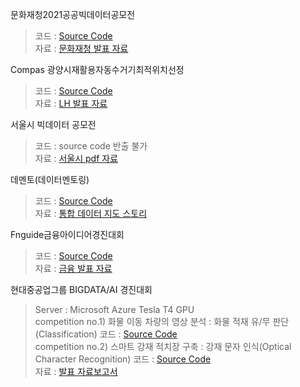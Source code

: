 
문화재청2021공공빅데이터공모전<br>

> 코드 : [Source Code](https://github.com/Taein2/ContestExhibit/blob/master/%EB%AC%B8%ED%99%94%EC%9E%AC%EC%B2%AD2021%EA%B3%B5%EA%B3%B5%EB%B9%85%EB%8D%B0%EC%9D%B4%ED%84%B0%EA%B3%B5%EB%AA%A8%EC%A0%84/%EB%AC%B8%ED%99%94%EC%9E%AC.ipynb)<br>
> 자료 : [문화재청 발표 자료](https://github.com/Taein2/ContestExhibit/blob/master/%EB%AC%B8%ED%99%94%EC%9E%AC%EC%B2%AD2021%EA%B3%B5%EA%B3%B5%EB%B9%85%EB%8D%B0%EC%9D%B4%ED%84%B0%EA%B3%B5%EB%AA%A8%EC%A0%84/CDA%EB%B0%9C%ED%91%9C%EC%9E%90%EB%A3%8C.pdf)

Compas 광양시재활용자동수거기최적위치선정<br>

> 코드 : [Source Code](https://github.com/Taein2/ContestExhibit/blob/master/compas%EA%B4%91%EC%96%91%EC%8B%9C%EC%9E%AC%ED%99%9C%EC%9A%A9%EC%9E%90%EB%8F%99%EC%88%98%EA%B1%B0%EA%B8%B0%EC%B5%9C%EC%A0%81%EC%9C%84%EC%B9%98%EC%84%A0%EC%A0%95/%EC%A7%81%EC%9E%A5%EC%9D%B8%EC%9D%98%EA%BF%88%EC%9D%80%ED%87%B4%EC%82%AC%EC%B5%9C%EC%A2%85.ipynb)<br>
> 자료 : [LH 발표 자료](https://github.com/Taein2/ContestExhibit/blob/master/compas%EA%B4%91%EC%96%91%EC%8B%9C%EC%9E%AC%ED%99%9C%EC%9A%A9%EC%9E%90%EB%8F%99%EC%88%98%EA%B1%B0%EA%B8%B0%EC%B5%9C%EC%A0%81%EC%9C%84%EC%B9%98%EC%84%A0%EC%A0%95/%EC%A7%81%EC%9E%A5%EC%9D%B8%EC%9D%98%EA%BF%88%EC%9D%80%ED%87%B4%EC%82%AC.pdf)

서울시 빅데이터 공모전<br>

> 코드 : source code 반출 불가<br>
> 자료 : [서울시 pdf 자료](https://github.com/Taein2/ContestExhibit/blob/master/%EC%84%9C%EC%9A%B8%EC%8B%9C%20%EB%B9%85%EB%8D%B0%EC%9D%B4%ED%84%B0%20%EA%B3%B5%EB%AA%A8%EC%A0%84/%EB%8D%B0%EC%9D%B4%ED%84%B0%EC%9E%91%EA%B3%A1%EA%B0%80.pdf)

데멘토(데이터멘토링)<br>

> 코드 : [Source Code](https://github.com/Taein2/ContestExhibit/blob/master/%EB%8D%B0%EB%A9%98%ED%86%A0(%EB%8D%B0%EC%9D%B4%ED%84%B0%EB%A9%98%ED%86%A0%EB%A7%81)/%EB%8D%B0%EB%A9%98%ED%86%A0%EC%A0%95%EB%A6%AC%EB%B3%B8.ipynb)<br>
> 자료 : [통합 데이터 지도 스토리](https://www.bigdata-map.kr/datastory/new/story_31)

Fnguide금융아이디어경진대회<br>

> 코드 : [Source Code](https://github.com/Taein2/ContestExhibit/blob/master/Fnguide%EA%B8%88%EC%9C%B5%EC%95%84%EC%9D%B4%EB%94%94%EC%96%B4%EA%B2%BD%EC%A7%84%EB%8C%80%ED%9A%8C/%EA%B8%88%EC%9C%B5%EC%95%84%EC%9D%B4%EB%94%94%EC%96%B4%EA%B2%BD%EC%A7%84%EB%8C%80%ED%9A%8C%EC%BD%94%EB%93%9C-%EA%B9%80%ED%83%9C%EC%9D%B8%2C%EA%B9%80%EB%8B%A4%EC%8A%AC%2C%EA%B9%80%EC%A0%95%EC%95%88.ipynb)<br>
> 자료 : [금융 발표 자료](https://github.com/Taein2/ContestExhibit/blob/master/Fnguide%EA%B8%88%EC%9C%B5%EC%95%84%EC%9D%B4%EB%94%94%EC%96%B4%EA%B2%BD%EC%A7%84%EB%8C%80%ED%9A%8C/%EA%B8%88%EC%9C%B5%EC%95%84%EC%9D%B4%EB%94%94%EC%96%B4%20%EA%B3%B5%EB%AA%A8%EC%A0%84%20%EB%B0%9C%ED%91%9CPPT_%20%EA%B9%80%ED%83%9C%EC%9D%B8%2C%20%EA%B9%80%EB%8B%A4%EC%8A%AC%2C%20%EA%B9%80%EC%A0%95%EC%95%88.pdf)

현대중공업그룹 BIGDATA/AI 경진대회<br>
> Server : Microsoft Azure Tesla T4 GPU<br>
> competition no.1) 화물 이동 차량의 영상 분석 : 화물 적재 유/무 판단 (Classification)
> 코드 : [Source Code](https://github.com/Taein2/ContestExhibit/tree/master/%ED%98%84%EB%8C%80%EC%A4%91%EA%B3%B5%EC%97%85%EA%B7%B8%EB%A3%B9%20AI%EA%B2%BD%EC%A7%84%EB%8C%80%ED%9A%8C/no1)<br>
competition no.2) 스마트 강재 적치장 구축 : 강재 문자 인식(Optical Character Recognition)
> 코드 : [Source Code](https://github.com/Taein2/ContestExhibit/tree/master/%ED%98%84%EB%8C%80%EC%A4%91%EA%B3%B5%EC%97%85%EA%B7%B8%EB%A3%B9%20AI%EA%B2%BD%EC%A7%84%EB%8C%80%ED%9A%8C/no2)<br>
> 자료 : [발표 자료](https://github.com/Taein2/ContestExhibit/blob/master/%ED%98%84%EB%8C%80%EC%A4%91%EA%B3%B5%EC%97%85%EA%B7%B8%EB%A3%B9%20AI%EA%B2%BD%EC%A7%84%EB%8C%80%ED%9A%8C/Overflow%EB%B0%9C%ED%91%9C%EC%9A%A9.pdf)[보고서](https://github.com/Taein2/ContestExhibit/blob/master/%ED%98%84%EB%8C%80%EC%A4%91%EA%B3%B5%EC%97%85%EA%B7%B8%EB%A3%B9%20AI%EA%B2%BD%EC%A7%84%EB%8C%80%ED%9A%8C/Overflow%EB%B3%B4%EA%B3%A0%EC%84%9C.pdf)<br>
